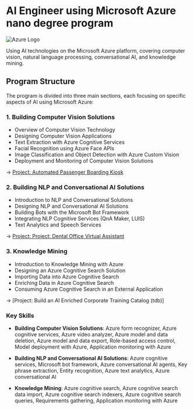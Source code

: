 # AI Engineer using Microsoft Azure nano degree program

![Azure Logo](https://upload.wikimedia.org/wikipedia/commons/thumb/a/a8/Microsoft_Azure_Logo.svg/1280px-Microsoft_Azure_Logo.svg.png)

Using AI technologies on the Microsoft Azure platform, covering computer vision, natural language processing, conversational AI, and knowledge mining.

## Program Structure

The program is divided into three main sections, each focusing on specific aspects of AI using Microsoft Azure:

### 1. Building Computer Vision Solutions
* Overview of Computer Vision Technology
* Designing Computer Vision Applications
* Text Extraction with Azure Cognitive Services
* Facial Recognition using Azure Face APIs
* Image Classification and Object Detection with Azure Custom Vision
* Deployment and Monitoring of Computer Vision Solutions

&rarr; [Project: Automated Passenger Boarding Kiosk](https://github.com/d-kleine/AZ_AI-Engineering/tree/main/project1_%20Automated-Passenger-Boarding-Kiosk)

###  2. Building NLP and Conversational AI Solutions

* Introduction to NLP and Conversational Solutions
* Designing NLP and Conversational AI Solutions
* Building Bots with the Microsoft Bot Framework
* Integrating NLP Cognitive Services (QnA Maker, LUIS)
* Text Analytics and Speech Services


&rarr; [Project: Project: Dental Office Virtual Assistant](https://github.com/d-kleine/AZ_AI-Engineering/tree/main/project2_Virtual-Dental-Office-Assistant)

### 3. Knowledge Mining

* Introduction to Knowledge Mining with Azure
* Designing an Azure Cognitive Search Solution
* Importing Data into Azure Cognitive Search
* Enriching Data in Azure Cognitive Search
* Consuming Azure Cognitive Search in an External Application

&rarr; [Project:  Build an AI Enriched Corporate Training Catalog (tdb)]

### Key Skills

* **Building Computer Vision Solutions**: Azure form recognizer, Azure cognitive services, Azure video analyzer, Azure model and data deletion, Azure model and data export, Role-based access control, Model deployment with Azure, Application monitoring with Azure

* **Building NLP and Conversational AI Solutions**: Azure cognitive services, Microsoft bot framework, Azure conversational AI agents, Key phrase extraction, Entity recognition, Azure text analytics, Azure conversational AI

* **Knowledge Mining**: Azure cognitive search, Azure cognitive search data import, Azure cognitive search indexers, Azure cognitive search queries, Requirements gathering, Application monitoring with Azure
